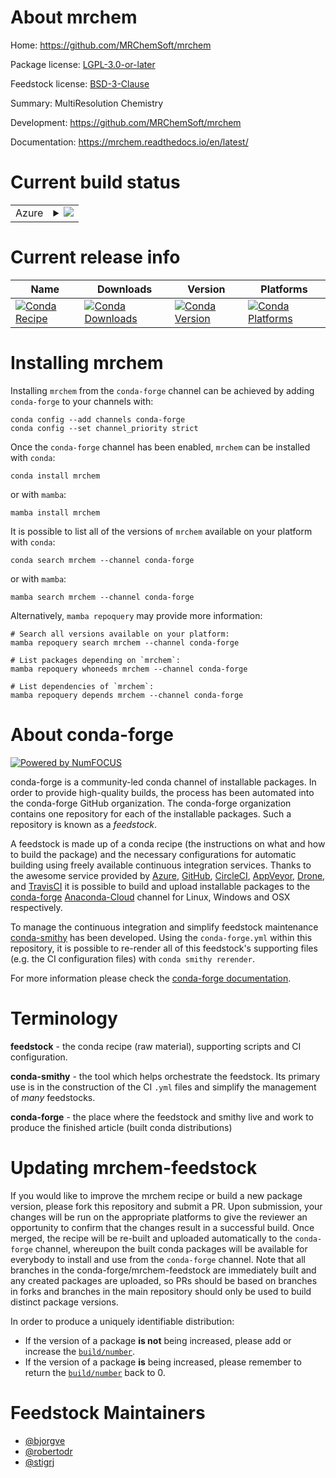 About mrchem
============

Home: https://github.com/MRChemSoft/mrchem

Package license: [LGPL-3.0-or-later](https://opensource.org/licenses/LGPL-3.0)

Feedstock license: [BSD-3-Clause](https://github.com/conda-forge/mrchem-feedstock/blob/main/LICENSE.txt)

Summary: MultiResolution Chemistry

Development: https://github.com/MRChemSoft/mrchem

Documentation: https://mrchem.readthedocs.io/en/latest/

Current build status
====================


<table>
    
  <tr>
    <td>Azure</td>
    <td>
      <details>
        <summary>
          <a href="https://dev.azure.com/conda-forge/feedstock-builds/_build/latest?definitionId=11157&branchName=main">
            <img src="https://dev.azure.com/conda-forge/feedstock-builds/_apis/build/status/mrchem-feedstock?branchName=main">
          </a>
        </summary>
        <table>
          <thead><tr><th>Variant</th><th>Status</th></tr></thead>
          <tbody><tr>
              <td>linux_64_mpimpichpython3.10.____cpython</td>
              <td>
                <a href="https://dev.azure.com/conda-forge/feedstock-builds/_build/latest?definitionId=11157&branchName=main">
                  <img src="https://dev.azure.com/conda-forge/feedstock-builds/_apis/build/status/mrchem-feedstock?branchName=main&jobName=linux&configuration=linux%20linux_64_mpimpichpython3.10.____cpython" alt="variant">
                </a>
              </td>
            </tr><tr>
              <td>linux_64_mpimpichpython3.11.____cpython</td>
              <td>
                <a href="https://dev.azure.com/conda-forge/feedstock-builds/_build/latest?definitionId=11157&branchName=main">
                  <img src="https://dev.azure.com/conda-forge/feedstock-builds/_apis/build/status/mrchem-feedstock?branchName=main&jobName=linux&configuration=linux%20linux_64_mpimpichpython3.11.____cpython" alt="variant">
                </a>
              </td>
            </tr><tr>
              <td>linux_64_mpimpichpython3.8.____cpython</td>
              <td>
                <a href="https://dev.azure.com/conda-forge/feedstock-builds/_build/latest?definitionId=11157&branchName=main">
                  <img src="https://dev.azure.com/conda-forge/feedstock-builds/_apis/build/status/mrchem-feedstock?branchName=main&jobName=linux&configuration=linux%20linux_64_mpimpichpython3.8.____cpython" alt="variant">
                </a>
              </td>
            </tr><tr>
              <td>linux_64_mpimpichpython3.9.____cpython</td>
              <td>
                <a href="https://dev.azure.com/conda-forge/feedstock-builds/_build/latest?definitionId=11157&branchName=main">
                  <img src="https://dev.azure.com/conda-forge/feedstock-builds/_apis/build/status/mrchem-feedstock?branchName=main&jobName=linux&configuration=linux%20linux_64_mpimpichpython3.9.____cpython" alt="variant">
                </a>
              </td>
            </tr><tr>
              <td>linux_64_mpinompipython3.10.____cpython</td>
              <td>
                <a href="https://dev.azure.com/conda-forge/feedstock-builds/_build/latest?definitionId=11157&branchName=main">
                  <img src="https://dev.azure.com/conda-forge/feedstock-builds/_apis/build/status/mrchem-feedstock?branchName=main&jobName=linux&configuration=linux%20linux_64_mpinompipython3.10.____cpython" alt="variant">
                </a>
              </td>
            </tr><tr>
              <td>linux_64_mpinompipython3.11.____cpython</td>
              <td>
                <a href="https://dev.azure.com/conda-forge/feedstock-builds/_build/latest?definitionId=11157&branchName=main">
                  <img src="https://dev.azure.com/conda-forge/feedstock-builds/_apis/build/status/mrchem-feedstock?branchName=main&jobName=linux&configuration=linux%20linux_64_mpinompipython3.11.____cpython" alt="variant">
                </a>
              </td>
            </tr><tr>
              <td>linux_64_mpinompipython3.8.____cpython</td>
              <td>
                <a href="https://dev.azure.com/conda-forge/feedstock-builds/_build/latest?definitionId=11157&branchName=main">
                  <img src="https://dev.azure.com/conda-forge/feedstock-builds/_apis/build/status/mrchem-feedstock?branchName=main&jobName=linux&configuration=linux%20linux_64_mpinompipython3.8.____cpython" alt="variant">
                </a>
              </td>
            </tr><tr>
              <td>linux_64_mpinompipython3.9.____cpython</td>
              <td>
                <a href="https://dev.azure.com/conda-forge/feedstock-builds/_build/latest?definitionId=11157&branchName=main">
                  <img src="https://dev.azure.com/conda-forge/feedstock-builds/_apis/build/status/mrchem-feedstock?branchName=main&jobName=linux&configuration=linux%20linux_64_mpinompipython3.9.____cpython" alt="variant">
                </a>
              </td>
            </tr><tr>
              <td>linux_64_mpiopenmpipython3.10.____cpython</td>
              <td>
                <a href="https://dev.azure.com/conda-forge/feedstock-builds/_build/latest?definitionId=11157&branchName=main">
                  <img src="https://dev.azure.com/conda-forge/feedstock-builds/_apis/build/status/mrchem-feedstock?branchName=main&jobName=linux&configuration=linux%20linux_64_mpiopenmpipython3.10.____cpython" alt="variant">
                </a>
              </td>
            </tr><tr>
              <td>linux_64_mpiopenmpipython3.11.____cpython</td>
              <td>
                <a href="https://dev.azure.com/conda-forge/feedstock-builds/_build/latest?definitionId=11157&branchName=main">
                  <img src="https://dev.azure.com/conda-forge/feedstock-builds/_apis/build/status/mrchem-feedstock?branchName=main&jobName=linux&configuration=linux%20linux_64_mpiopenmpipython3.11.____cpython" alt="variant">
                </a>
              </td>
            </tr><tr>
              <td>linux_64_mpiopenmpipython3.8.____cpython</td>
              <td>
                <a href="https://dev.azure.com/conda-forge/feedstock-builds/_build/latest?definitionId=11157&branchName=main">
                  <img src="https://dev.azure.com/conda-forge/feedstock-builds/_apis/build/status/mrchem-feedstock?branchName=main&jobName=linux&configuration=linux%20linux_64_mpiopenmpipython3.8.____cpython" alt="variant">
                </a>
              </td>
            </tr><tr>
              <td>linux_64_mpiopenmpipython3.9.____cpython</td>
              <td>
                <a href="https://dev.azure.com/conda-forge/feedstock-builds/_build/latest?definitionId=11157&branchName=main">
                  <img src="https://dev.azure.com/conda-forge/feedstock-builds/_apis/build/status/mrchem-feedstock?branchName=main&jobName=linux&configuration=linux%20linux_64_mpiopenmpipython3.9.____cpython" alt="variant">
                </a>
              </td>
            </tr><tr>
              <td>osx_64_mpimpichpython3.10.____cpython</td>
              <td>
                <a href="https://dev.azure.com/conda-forge/feedstock-builds/_build/latest?definitionId=11157&branchName=main">
                  <img src="https://dev.azure.com/conda-forge/feedstock-builds/_apis/build/status/mrchem-feedstock?branchName=main&jobName=osx&configuration=osx%20osx_64_mpimpichpython3.10.____cpython" alt="variant">
                </a>
              </td>
            </tr><tr>
              <td>osx_64_mpimpichpython3.11.____cpython</td>
              <td>
                <a href="https://dev.azure.com/conda-forge/feedstock-builds/_build/latest?definitionId=11157&branchName=main">
                  <img src="https://dev.azure.com/conda-forge/feedstock-builds/_apis/build/status/mrchem-feedstock?branchName=main&jobName=osx&configuration=osx%20osx_64_mpimpichpython3.11.____cpython" alt="variant">
                </a>
              </td>
            </tr><tr>
              <td>osx_64_mpimpichpython3.8.____cpython</td>
              <td>
                <a href="https://dev.azure.com/conda-forge/feedstock-builds/_build/latest?definitionId=11157&branchName=main">
                  <img src="https://dev.azure.com/conda-forge/feedstock-builds/_apis/build/status/mrchem-feedstock?branchName=main&jobName=osx&configuration=osx%20osx_64_mpimpichpython3.8.____cpython" alt="variant">
                </a>
              </td>
            </tr><tr>
              <td>osx_64_mpimpichpython3.9.____cpython</td>
              <td>
                <a href="https://dev.azure.com/conda-forge/feedstock-builds/_build/latest?definitionId=11157&branchName=main">
                  <img src="https://dev.azure.com/conda-forge/feedstock-builds/_apis/build/status/mrchem-feedstock?branchName=main&jobName=osx&configuration=osx%20osx_64_mpimpichpython3.9.____cpython" alt="variant">
                </a>
              </td>
            </tr><tr>
              <td>osx_64_mpinompipython3.10.____cpython</td>
              <td>
                <a href="https://dev.azure.com/conda-forge/feedstock-builds/_build/latest?definitionId=11157&branchName=main">
                  <img src="https://dev.azure.com/conda-forge/feedstock-builds/_apis/build/status/mrchem-feedstock?branchName=main&jobName=osx&configuration=osx%20osx_64_mpinompipython3.10.____cpython" alt="variant">
                </a>
              </td>
            </tr><tr>
              <td>osx_64_mpinompipython3.11.____cpython</td>
              <td>
                <a href="https://dev.azure.com/conda-forge/feedstock-builds/_build/latest?definitionId=11157&branchName=main">
                  <img src="https://dev.azure.com/conda-forge/feedstock-builds/_apis/build/status/mrchem-feedstock?branchName=main&jobName=osx&configuration=osx%20osx_64_mpinompipython3.11.____cpython" alt="variant">
                </a>
              </td>
            </tr><tr>
              <td>osx_64_mpinompipython3.8.____cpython</td>
              <td>
                <a href="https://dev.azure.com/conda-forge/feedstock-builds/_build/latest?definitionId=11157&branchName=main">
                  <img src="https://dev.azure.com/conda-forge/feedstock-builds/_apis/build/status/mrchem-feedstock?branchName=main&jobName=osx&configuration=osx%20osx_64_mpinompipython3.8.____cpython" alt="variant">
                </a>
              </td>
            </tr><tr>
              <td>osx_64_mpinompipython3.9.____cpython</td>
              <td>
                <a href="https://dev.azure.com/conda-forge/feedstock-builds/_build/latest?definitionId=11157&branchName=main">
                  <img src="https://dev.azure.com/conda-forge/feedstock-builds/_apis/build/status/mrchem-feedstock?branchName=main&jobName=osx&configuration=osx%20osx_64_mpinompipython3.9.____cpython" alt="variant">
                </a>
              </td>
            </tr><tr>
              <td>osx_64_mpiopenmpipython3.10.____cpython</td>
              <td>
                <a href="https://dev.azure.com/conda-forge/feedstock-builds/_build/latest?definitionId=11157&branchName=main">
                  <img src="https://dev.azure.com/conda-forge/feedstock-builds/_apis/build/status/mrchem-feedstock?branchName=main&jobName=osx&configuration=osx%20osx_64_mpiopenmpipython3.10.____cpython" alt="variant">
                </a>
              </td>
            </tr><tr>
              <td>osx_64_mpiopenmpipython3.11.____cpython</td>
              <td>
                <a href="https://dev.azure.com/conda-forge/feedstock-builds/_build/latest?definitionId=11157&branchName=main">
                  <img src="https://dev.azure.com/conda-forge/feedstock-builds/_apis/build/status/mrchem-feedstock?branchName=main&jobName=osx&configuration=osx%20osx_64_mpiopenmpipython3.11.____cpython" alt="variant">
                </a>
              </td>
            </tr><tr>
              <td>osx_64_mpiopenmpipython3.8.____cpython</td>
              <td>
                <a href="https://dev.azure.com/conda-forge/feedstock-builds/_build/latest?definitionId=11157&branchName=main">
                  <img src="https://dev.azure.com/conda-forge/feedstock-builds/_apis/build/status/mrchem-feedstock?branchName=main&jobName=osx&configuration=osx%20osx_64_mpiopenmpipython3.8.____cpython" alt="variant">
                </a>
              </td>
            </tr><tr>
              <td>osx_64_mpiopenmpipython3.9.____cpython</td>
              <td>
                <a href="https://dev.azure.com/conda-forge/feedstock-builds/_build/latest?definitionId=11157&branchName=main">
                  <img src="https://dev.azure.com/conda-forge/feedstock-builds/_apis/build/status/mrchem-feedstock?branchName=main&jobName=osx&configuration=osx%20osx_64_mpiopenmpipython3.9.____cpython" alt="variant">
                </a>
              </td>
            </tr><tr>
              <td>osx_arm64_mpimpichpython3.10.____cpython</td>
              <td>
                <a href="https://dev.azure.com/conda-forge/feedstock-builds/_build/latest?definitionId=11157&branchName=main">
                  <img src="https://dev.azure.com/conda-forge/feedstock-builds/_apis/build/status/mrchem-feedstock?branchName=main&jobName=osx&configuration=osx%20osx_arm64_mpimpichpython3.10.____cpython" alt="variant">
                </a>
              </td>
            </tr><tr>
              <td>osx_arm64_mpimpichpython3.11.____cpython</td>
              <td>
                <a href="https://dev.azure.com/conda-forge/feedstock-builds/_build/latest?definitionId=11157&branchName=main">
                  <img src="https://dev.azure.com/conda-forge/feedstock-builds/_apis/build/status/mrchem-feedstock?branchName=main&jobName=osx&configuration=osx%20osx_arm64_mpimpichpython3.11.____cpython" alt="variant">
                </a>
              </td>
            </tr><tr>
              <td>osx_arm64_mpimpichpython3.8.____cpython</td>
              <td>
                <a href="https://dev.azure.com/conda-forge/feedstock-builds/_build/latest?definitionId=11157&branchName=main">
                  <img src="https://dev.azure.com/conda-forge/feedstock-builds/_apis/build/status/mrchem-feedstock?branchName=main&jobName=osx&configuration=osx%20osx_arm64_mpimpichpython3.8.____cpython" alt="variant">
                </a>
              </td>
            </tr><tr>
              <td>osx_arm64_mpimpichpython3.9.____cpython</td>
              <td>
                <a href="https://dev.azure.com/conda-forge/feedstock-builds/_build/latest?definitionId=11157&branchName=main">
                  <img src="https://dev.azure.com/conda-forge/feedstock-builds/_apis/build/status/mrchem-feedstock?branchName=main&jobName=osx&configuration=osx%20osx_arm64_mpimpichpython3.9.____cpython" alt="variant">
                </a>
              </td>
            </tr><tr>
              <td>osx_arm64_mpinompipython3.10.____cpython</td>
              <td>
                <a href="https://dev.azure.com/conda-forge/feedstock-builds/_build/latest?definitionId=11157&branchName=main">
                  <img src="https://dev.azure.com/conda-forge/feedstock-builds/_apis/build/status/mrchem-feedstock?branchName=main&jobName=osx&configuration=osx%20osx_arm64_mpinompipython3.10.____cpython" alt="variant">
                </a>
              </td>
            </tr><tr>
              <td>osx_arm64_mpinompipython3.11.____cpython</td>
              <td>
                <a href="https://dev.azure.com/conda-forge/feedstock-builds/_build/latest?definitionId=11157&branchName=main">
                  <img src="https://dev.azure.com/conda-forge/feedstock-builds/_apis/build/status/mrchem-feedstock?branchName=main&jobName=osx&configuration=osx%20osx_arm64_mpinompipython3.11.____cpython" alt="variant">
                </a>
              </td>
            </tr><tr>
              <td>osx_arm64_mpinompipython3.8.____cpython</td>
              <td>
                <a href="https://dev.azure.com/conda-forge/feedstock-builds/_build/latest?definitionId=11157&branchName=main">
                  <img src="https://dev.azure.com/conda-forge/feedstock-builds/_apis/build/status/mrchem-feedstock?branchName=main&jobName=osx&configuration=osx%20osx_arm64_mpinompipython3.8.____cpython" alt="variant">
                </a>
              </td>
            </tr><tr>
              <td>osx_arm64_mpinompipython3.9.____cpython</td>
              <td>
                <a href="https://dev.azure.com/conda-forge/feedstock-builds/_build/latest?definitionId=11157&branchName=main">
                  <img src="https://dev.azure.com/conda-forge/feedstock-builds/_apis/build/status/mrchem-feedstock?branchName=main&jobName=osx&configuration=osx%20osx_arm64_mpinompipython3.9.____cpython" alt="variant">
                </a>
              </td>
            </tr><tr>
              <td>osx_arm64_mpiopenmpipython3.10.____cpython</td>
              <td>
                <a href="https://dev.azure.com/conda-forge/feedstock-builds/_build/latest?definitionId=11157&branchName=main">
                  <img src="https://dev.azure.com/conda-forge/feedstock-builds/_apis/build/status/mrchem-feedstock?branchName=main&jobName=osx&configuration=osx%20osx_arm64_mpiopenmpipython3.10.____cpython" alt="variant">
                </a>
              </td>
            </tr><tr>
              <td>osx_arm64_mpiopenmpipython3.11.____cpython</td>
              <td>
                <a href="https://dev.azure.com/conda-forge/feedstock-builds/_build/latest?definitionId=11157&branchName=main">
                  <img src="https://dev.azure.com/conda-forge/feedstock-builds/_apis/build/status/mrchem-feedstock?branchName=main&jobName=osx&configuration=osx%20osx_arm64_mpiopenmpipython3.11.____cpython" alt="variant">
                </a>
              </td>
            </tr><tr>
              <td>osx_arm64_mpiopenmpipython3.8.____cpython</td>
              <td>
                <a href="https://dev.azure.com/conda-forge/feedstock-builds/_build/latest?definitionId=11157&branchName=main">
                  <img src="https://dev.azure.com/conda-forge/feedstock-builds/_apis/build/status/mrchem-feedstock?branchName=main&jobName=osx&configuration=osx%20osx_arm64_mpiopenmpipython3.8.____cpython" alt="variant">
                </a>
              </td>
            </tr><tr>
              <td>osx_arm64_mpiopenmpipython3.9.____cpython</td>
              <td>
                <a href="https://dev.azure.com/conda-forge/feedstock-builds/_build/latest?definitionId=11157&branchName=main">
                  <img src="https://dev.azure.com/conda-forge/feedstock-builds/_apis/build/status/mrchem-feedstock?branchName=main&jobName=osx&configuration=osx%20osx_arm64_mpiopenmpipython3.9.____cpython" alt="variant">
                </a>
              </td>
            </tr>
          </tbody>
        </table>
      </details>
    </td>
  </tr>
</table>

Current release info
====================

| Name | Downloads | Version | Platforms |
| --- | --- | --- | --- |
| [![Conda Recipe](https://img.shields.io/badge/recipe-mrchem-green.svg)](https://anaconda.org/conda-forge/mrchem) | [![Conda Downloads](https://img.shields.io/conda/dn/conda-forge/mrchem.svg)](https://anaconda.org/conda-forge/mrchem) | [![Conda Version](https://img.shields.io/conda/vn/conda-forge/mrchem.svg)](https://anaconda.org/conda-forge/mrchem) | [![Conda Platforms](https://img.shields.io/conda/pn/conda-forge/mrchem.svg)](https://anaconda.org/conda-forge/mrchem) |

Installing mrchem
=================

Installing `mrchem` from the `conda-forge` channel can be achieved by adding `conda-forge` to your channels with:

```
conda config --add channels conda-forge
conda config --set channel_priority strict
```

Once the `conda-forge` channel has been enabled, `mrchem` can be installed with `conda`:

```
conda install mrchem
```

or with `mamba`:

```
mamba install mrchem
```

It is possible to list all of the versions of `mrchem` available on your platform with `conda`:

```
conda search mrchem --channel conda-forge
```

or with `mamba`:

```
mamba search mrchem --channel conda-forge
```

Alternatively, `mamba repoquery` may provide more information:

```
# Search all versions available on your platform:
mamba repoquery search mrchem --channel conda-forge

# List packages depending on `mrchem`:
mamba repoquery whoneeds mrchem --channel conda-forge

# List dependencies of `mrchem`:
mamba repoquery depends mrchem --channel conda-forge
```


About conda-forge
=================

[![Powered by
NumFOCUS](https://img.shields.io/badge/powered%20by-NumFOCUS-orange.svg?style=flat&colorA=E1523D&colorB=007D8A)](https://numfocus.org)

conda-forge is a community-led conda channel of installable packages.
In order to provide high-quality builds, the process has been automated into the
conda-forge GitHub organization. The conda-forge organization contains one repository
for each of the installable packages. Such a repository is known as a *feedstock*.

A feedstock is made up of a conda recipe (the instructions on what and how to build
the package) and the necessary configurations for automatic building using freely
available continuous integration services. Thanks to the awesome service provided by
[Azure](https://azure.microsoft.com/en-us/services/devops/), [GitHub](https://github.com/),
[CircleCI](https://circleci.com/), [AppVeyor](https://www.appveyor.com/),
[Drone](https://cloud.drone.io/welcome), and [TravisCI](https://travis-ci.com/)
it is possible to build and upload installable packages to the
[conda-forge](https://anaconda.org/conda-forge) [Anaconda-Cloud](https://anaconda.org/)
channel for Linux, Windows and OSX respectively.

To manage the continuous integration and simplify feedstock maintenance
[conda-smithy](https://github.com/conda-forge/conda-smithy) has been developed.
Using the ``conda-forge.yml`` within this repository, it is possible to re-render all of
this feedstock's supporting files (e.g. the CI configuration files) with ``conda smithy rerender``.

For more information please check the [conda-forge documentation](https://conda-forge.org/docs/).

Terminology
===========

**feedstock** - the conda recipe (raw material), supporting scripts and CI configuration.

**conda-smithy** - the tool which helps orchestrate the feedstock.
                   Its primary use is in the construction of the CI ``.yml`` files
                   and simplify the management of *many* feedstocks.

**conda-forge** - the place where the feedstock and smithy live and work to
                  produce the finished article (built conda distributions)


Updating mrchem-feedstock
=========================

If you would like to improve the mrchem recipe or build a new
package version, please fork this repository and submit a PR. Upon submission,
your changes will be run on the appropriate platforms to give the reviewer an
opportunity to confirm that the changes result in a successful build. Once
merged, the recipe will be re-built and uploaded automatically to the
`conda-forge` channel, whereupon the built conda packages will be available for
everybody to install and use from the `conda-forge` channel.
Note that all branches in the conda-forge/mrchem-feedstock are
immediately built and any created packages are uploaded, so PRs should be based
on branches in forks and branches in the main repository should only be used to
build distinct package versions.

In order to produce a uniquely identifiable distribution:
 * If the version of a package **is not** being increased, please add or increase
   the [``build/number``](https://docs.conda.io/projects/conda-build/en/latest/resources/define-metadata.html#build-number-and-string).
 * If the version of a package **is** being increased, please remember to return
   the [``build/number``](https://docs.conda.io/projects/conda-build/en/latest/resources/define-metadata.html#build-number-and-string)
   back to 0.

Feedstock Maintainers
=====================

* [@bjorgve](https://github.com/bjorgve/)
* [@robertodr](https://github.com/robertodr/)
* [@stigrj](https://github.com/stigrj/)

